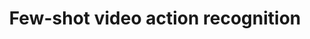 ---
title: Few-shot video action recognition
description: Few-shot learning aims to recognize novel classes with only limited labelled data. In this project, we study and develop new methods for few-shot learning in the context of video action recognition.
contactname: Yongqin Xian
contactlink: /people/yongqin-xian
---